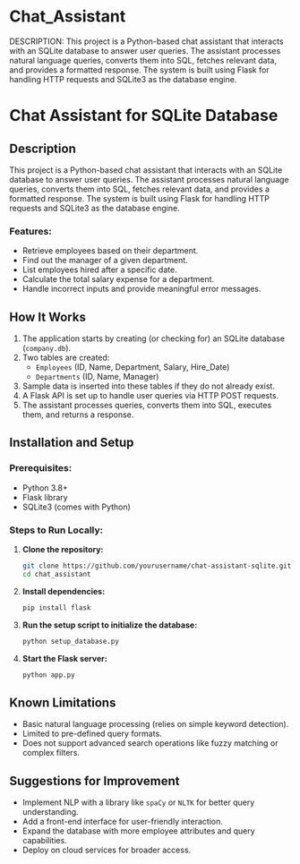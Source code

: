 # Chat_Assistant
DESCRIPTION:
This project is a Python-based chat assistant that interacts with an SQLite database to answer user queries. The assistant processes natural language queries, converts them into SQL, fetches relevant data, and provides a formatted response. The system is built using Flask for handling HTTP requests and SQLite3 as the database engine.
# Chat Assistant for SQLite Database

## Description

This project is a Python-based chat assistant that interacts with an SQLite database to answer user queries. The assistant processes natural language queries, converts them into SQL, fetches relevant data, and provides a formatted response. The system is built using Flask for handling HTTP requests and SQLite3 as the database engine.

### Features:

- Retrieve employees based on their department.
- Find out the manager of a given department.
- List employees hired after a specific date.
- Calculate the total salary expense for a department.
- Handle incorrect inputs and provide meaningful error messages.

## How It Works

1. The application starts by creating (or checking for) an SQLite database (`company.db`).
2. Two tables are created:
   - `Employees` (ID, Name, Department, Salary, Hire\_Date)
   - `Departments` (ID, Name, Manager)
3. Sample data is inserted into these tables if they do not already exist.
4. A Flask API is set up to handle user queries via HTTP POST requests.
5. The assistant processes queries, converts them into SQL, executes them, and returns a response.

## Installation and Setup

### Prerequisites:

- Python 3.8+
- Flask library
- SQLite3 (comes with Python)

### Steps to Run Locally:

1. **Clone the repository:**
   ```sh
   git clone https://github.com/yourusername/chat-assistant-sqlite.git
   cd chat_assistant
   ```
2. **Install dependencies:**
   ```sh
   pip install flask
   ```
3. **Run the setup script to initialize the database:**
   ```sh
   python setup_database.py
   ```
4. **Start the Flask server:**
   ```sh
   python app.py

## Known Limitations

- Basic natural language processing (relies on simple keyword detection).
- Limited to pre-defined query formats.
- Does not support advanced search operations like fuzzy matching or complex filters.

## Suggestions for Improvement

- Implement NLP with a library like `spaCy` or `NLTK` for better query understanding.
- Add a front-end interface for user-friendly interaction.
- Expand the database with more employee attributes and query capabilities.
- Deploy on cloud services for broader access.
